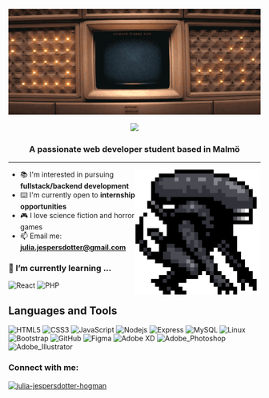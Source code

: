 
<p align="center" class="bg-black">
  <img src="https://github.com/juliajespersdotter/juliajespersdotter/blob/main/mother.webp" alt="animated" />
</p>

<!-- Typing SVG by DenverCoder1 - https://github.com/DenverCoder1/readme-typing-svg -->
<p align="center">
<a href="https://github.com/DenverCoder1/readme-typing-svg"><img src="https://readme-typing-svg.herokuapp.com/?lines=Hi+👋,+I'm+Julia+Jespersdotter++&font=Fira%20Code&center=true&width=440&height=45&color=03ff00&vCenter=true&size=22"></a>
</p>

<h3 align="center">A passionate web developer student based in Malmö</h3>
<hr/>

<img src="https://github.com/juliajespersdotter/juliajespersdotter/blob/main/xenomorph.gif" width="250" align="right" alt="animated"/>

- 📚 I'm interested in pursuing **fullstack/backend development**
- ⌨️ I'm currently open to **internship opportunities**
- 🎮 I love science fiction and horror games 
- 📫 Email me: **julia.jespersdotter@gmail.com**


<h3 align="left">🌱 I’m currently learning ...</h3>

![React](https://img.shields.io/badge/React-20232A?style=for-the-badge&logo=react&logoColor=03ff00&color=042a05)
![PHP](	https://img.shields.io/badge/PHP-35495E?style=for-the-badge&logo=php&logoColor=03ff00&color=042a05)


## Languages and Tools
![HTML5](https://img.shields.io/badge/-HTML5-1d1f21?style=for-the-badge&logo=HTML5&logoColor=03ff00&color=042a05)
![CSS3](https://img.shields.io/badge/-CSS3-1d1f21?style=for-the-badge&logo=css3&logoColor=03ff00&color=042a05)
![JavaScript](https://img.shields.io/badge/-JavaScript-1d1f21?style=for-the-badge&logo=javascript&logoColor=03ff00&color=042a05)
![Nodejs](https://img.shields.io/badge/-Nodejs-1d1f21?style=for-the-badge&logo=node.js&logoColor=03ff00&color=042a05)
![Express](https://img.shields.io/badge/-Express-1d1f21?style=for-the-badge&logo=express&logoColor=03ff00&color=042a05)
![MySQL](https://img.shields.io/badge/-MySQL-1d1f21?style=for-the-badge&logo=mysql&logoColor=03ff00&color=042a05)
![Linux](https://img.shields.io/badge/-Linux-1d1f21?style=for-the-badge&logo=linux&logoColor=03ff00&color=042a05)
![Bootstrap](https://img.shields.io/badge/-Bootstrap-1d1f21?style=for-the-badge&logo=bootstrap&logoColor=03ff00&color=042a05)
![GitHub](https://img.shields.io/badge/-GitHub-1d1f21?style=for-the-badge&logo=github&logoColor=03ff00&color=042a05)
![Figma](https://img.shields.io/badge/-Figma-1d1f21?style=for-the-badge&logo=figma&logoColor=03ff00&color=042a05)
![Adobe XD](https://img.shields.io/badge/-Adobe_XD-1d1f21?style=for-the-badge&logo=adobexd&logoColor=03ff00&color=042a05)
![Adobe_Photoshop](https://img.shields.io/badge/-Adobe_Photoshop-1d1f21?style=for-the-badge&logo=adobephotoshop&logoColor=03ff00&color=042a05)
![Adobe_Illustrator](https://img.shields.io/badge/-Adobe_Illustrator-1d1f21?style=for-the-badge&logo=adobeillustrator&logoColor=03ff00&color=042a05)

<h3 align="left">Connect with me:</h3>
<p align="left">
<a href="https://linkedin.com/in/julia-jespersdotter-hogman" target="blank"><img align="center" src="https://raw.githubusercontent.com/rahuldkjain/github-profile-readme-generator/master/src/images/icons/Social/linked-in-alt.svg" alt="julia-jespersdotter-hogman" height="30" width="40" /></a>
</p>

